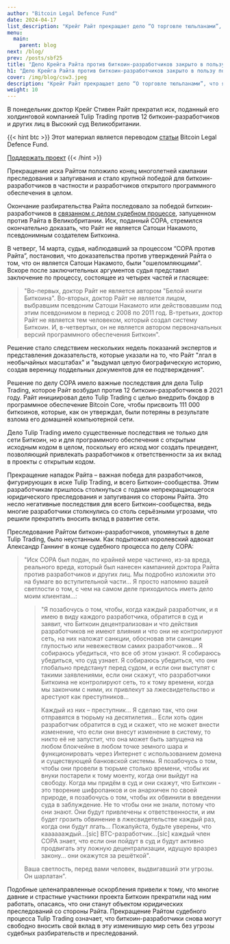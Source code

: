 ```yaml
---
author: "Bitcoin Legal Defence Fund"
date: 2024-04-17
list_description: "Крейг Райт прекращает дело “О торговле тюльпанами”, что является крупной победой для разработчиков биткоина."
menu:
  main:
    parent: blog
next: /blog/
prev: /posts/sbf25
title: "Дело Крейга Райта против биткоин-разработчиков закрыто в пользу последних"
h1: "Дело Крейга Райта против биткоин-разработчиков закрыто в пользу последних"
cover: /img/blog/csw3.jpeg
description: "Крейг Райт прекращает дело “О торговле тюльпанами”, что является крупной победой для разработчиков биткоина."
weight: 10
---
```



В понедельник доктор Крейг Стивен Райт прекратил иск, поданный его холдинговой компанией Tulip Trading против 12 биткоин-разработчиков и других лиц в Высокий суд Великобритании. 

{{< hint btc >}}
Этот материал является переводом [статьи](https://bitcoindefense.org/craig-wright-discontinues-tulip-trading-case-in-major-win-for-bitcoin-developers/?ref=nobsbitcoin.com) Bitcoin Legal Defence Fund.

[Поддержать проект](/contribute/)
{{< /hint >}}

Прекращение иска Райтом положило конец многолетней кампании преследования и запугивания и стало крупной победой для биткоин-разработчиков в частности и разработчиков открытого программного обеспечения в целом. 

Окончание разбирательства Райта последовало за победой биткоин-разработчиков в [связанном c делом судебном процессе](https://21ideas.org/posts/not-satoshi/), запущенном против Райта в Великобритании. Иск, поданный COPA, стремился окончательно доказать, что Райт не является Сатоши Накамото, псевдонимным создателем Биткоина. 

В четверг, 14 марта, судья, наблюдавший за процессом “COPA против Райта”, постановил, что доказательства против утверждений Райта о том, что он является Сатоши Накамото, были "ошеломляющими". Вскоре после заключительных аргументов судья представил заключение по процессу, состоящее из четырех частей и гласящее:

> "Во-первых, доктор Райт не является автором "Белой книги Биткоина". Во-вторых, доктор Райт не является лицом, выбравшим псевдоним Сатоши Накамото или действовавшим под этим псевдонимом в период с 2008 по 2011 год. В-третьих, доктор Райт не является тем человеком, который создал систему Биткоин. И, в-четвертых, он не является автором первоначальных версий программного обеспечения Биткоин". 

Решение стало следствием нескольких недель показаний экспертов и представления доказательств, которые указали на то, что Райт "лгал в необычайных масштабах" и "выдумал целую биографическую историю, создав вереницу поддельных документов для ее подтверждения".

Решение по делу COPA имело важные последствия для дела Tulip Trading, которое Райт возбудил против 12 биткоин-разработчиков в 2021 году. Райт инициировал дело Tulip Trading с целью внедрить бэкдор в программное обеспечение Bitcoin Core, чтобы присвоить 111 000 биткоинов, которые, как он утверждал, были потеряны в результате взлома его домашней компьютерной сети. 

Дело Tulip Trading имело существенные последствия не только для сети Биткоин, но и для программного обеспечения с открытым исходным кодом в целом, поскольку его исход мог создать прецедент, позволяющий привлекать разработчиков к ответственности за их вклад в проекты с открытым кодом. 

Прекращение нападок Райта – важная победа для разработчиков, фигурирующих в иске Tulip Trading, и всего Биткоин-сообщества. Этим разработчикам пришлось столкнуться с годами непрекращающегося юридического преследования и запугивания со стороны Райта. Это несло негативные последствия для всего Биткоин-сообщества, ведь многие разработчики столкнулись со столь серьёзными угрозами, что решили прекратить вносить вклад в развитие сети. 

Преследование Райтом биткоин-разработчиков, упомянутых в деле Tulip Trading, было неустанным. Как подытожил королевский адвокат Александр Ганнинг в конце судебного процесса по делу COPA:

> "Иск COPA был подан, по крайней мере частично, из-за вреда, реального вреда, который был нанесен кампанией доктора Райта против разработчиков и других лиц. Мы подробно изложили это на бумаге во вступительной части... Я просто напомню вашей светлости о том, с чем на самом деле приходилось иметь дело моим клиентам…: 
> 
>> "Я позабочусь о том, чтобы, когда каждый разработчик, и я имею в виду каждого разработчика, обратится в суд и заявит, что Биткоин децентрализован и что действия разработчиков не имеют влияния и что они не контролируют сеть, на них наложат санкции, обосновав эти санкции глупостью или невежеством самих разработчиков... Я собираюсь убедиться, что все об этом узнают. Я собираюсь убедиться, что суд узнает. Я собираюсь убедиться, что они глобально предстанут перед судом, и если они выступят с такими заявлениями, если они скажут, что разработчики Биткоина не контролируют сеть, то к тому времени, когда мы закончим с ними, их привлекут за лжесвидетельство и арестуют как преступников... 
>> 
>> Каждый из них – преступник... Я сделаю так, что они отправятся в тюрьму на десятилетия... Если хоть один разработчик обратится в суд и скажет, что не может внести изменение, что если они внесут изменение в систему, то никто её не запустит, что она может быть запущена на любом блокчейне в любом точке земного шара и функционировать через Интернет с использованием домена и существующей банковской системы. Я позабочусь о том, чтобы они провели в тюрьме столько времени, чтобы их внуки постарели к тому моенту, когда они выйдут на свободу. Когда мы придём в суд и они скажут, что Биткоин - это творение шифропанков и он анархичен по своей природе, я позабочусь о том, чтобы их обвинили в введении суда в заблуждение. Не то чтобы они не знали, потому что они знают. Они будут привлечены к ответственности, и им будет грозить обвинение в лжесвидетельстве каждый раз, когда они будут лгать... Пожалуйста, будьте уверены, что кааааааждый...[sic] BTC-разработчик...[sic] каждый член COPA знает, что если они пойдут в суд и будут активно продвигать эту ложную децентрализации, идущую вразрез закону... они окажутся за решёткой".
> 
> Ваша светлость, перед вами человек, выдвигавший эти угрозы. Он шарлатан".

Подобные целенаправленные оскорбления привели к тому, что многие давние и страстные участники проекта Биткоин прекратили над ним работать, опасаясь, что они станут объектом юридических преследований со стороны Райта. Прекращение Райтом судебного процесса Tulip Trading означает, что биткоин-разработчики снова могут свободно вносить свой вклад в эту изменившую мир сеть без угрозы судебных разбирательств и преследований. 

